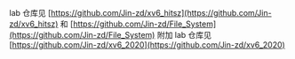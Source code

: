 lab 仓库见 [https://github.com/Jin-zd/xv6_hitsz](https://github.com/Jin-zd/xv6_hitsz) 和 [https://github.com/Jin-zd/File_System](https://github.com/Jin-zd/File_System)
附加 lab 仓库见 [https://github.com/Jin-zd/xv6_2020](https://github.com/Jin-zd/xv6_2020)